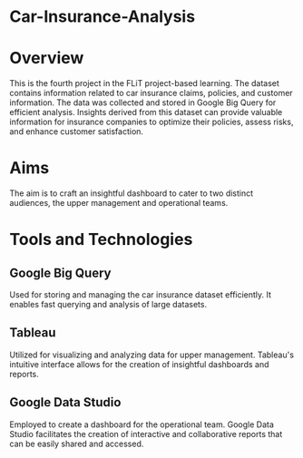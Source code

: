 # Car-Insurance-Analysis

# Overview
This is the fourth project in the FLiT project-based learning. The dataset contains information related to car insurance claims, policies, and customer information. The data was collected and stored in Google Big Query for efficient analysis. Insights derived from this dataset can provide valuable information for insurance companies to optimize their policies, assess risks, and enhance customer satisfaction.

# Aims
The aim is to craft an insightful dashboard to cater to two distinct audiences, the upper management and operational teams.

# Tools and Technologies
## Google Big Query
Used for storing and managing the car insurance dataset efficiently. It enables fast querying and analysis of large datasets.
## Tableau
Utilized for visualizing and analyzing data for upper management. Tableau's intuitive interface allows for the creation of insightful dashboards and reports.
## Google Data Studio
Employed to create a dashboard for the operational team. Google Data Studio facilitates the creation of interactive and collaborative reports that can be easily shared and accessed.


 
